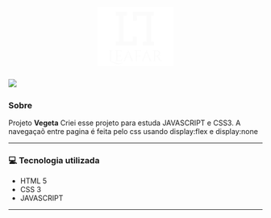 <h1 align="center">
    <img src="assets/img/logo/logo2.png" width="150">
</h1>

<img src="assets/img/bg/gifVegeta.gif">

###  Sobre

Projeto **Vegeta** Criei esse projeto para estuda JAVASCRIPT e CSS3. A navegaçaõ entre pagina é feita pelo css usando display:flex e display:none

---
 
### 💻 Tecnologia utilizada

- HTML 5
- CSS 3
- JAVASCRIPT

---


